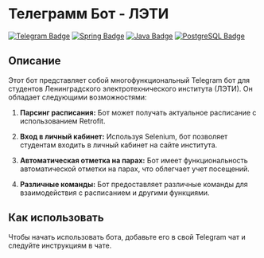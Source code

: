 # Телеграмм Бот - ЛЭТИ

[![Telegram Badge](https://img.shields.io/badge/Telegram-Bot-blue?style=flat&logo=telegram)](https://t.me/EtuBobaBot)
[![Spring Badge](https://img.shields.io/badge/Spring-Framework-brightgreen?style=flat&logo=spring)](https://spring.io/)
[![Java Badge](https://img.shields.io/badge/Java-Programming-orange?style=flat&logo=java)](https://www.oracle.com/java/)
[![PostgreSQL Badge](https://img.shields.io/badge/PostgreSQL-Database-blue?style=flat&logo=postgresql)](https://www.postgresql.org/)
## Описание
Этот бот представляет собой многофункциональный Telegram бот для студентов Ленинградского электротехнического института (ЛЭТИ). Он обладает следующими возможностями:

1. **Парсинг расписания:** Бот может получать актуальное расписание с использованием Retrofit.

2. **Вход в личный кабинет:** Используя Selenium, бот позволяет студентам входить в личный кабинет на сайте института.

3. **Автоматическая отметка на парах:** Бот имеет функциональность автоматической отметки на парах, что облегчает учет посещений.

4. **Различные команды:** Бот предоставляет различные команды для взаимодействия с расписанием и другими функциями.

## Как использовать
Чтобы начать использовать бота, добавьте его в свой Telegram чат и следуйте инструкциям в чате.